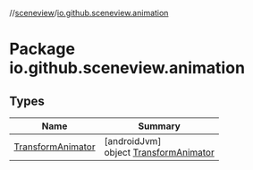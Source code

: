 //[sceneview](../../index.md)/[io.github.sceneview.animation](index.md)

# Package io.github.sceneview.animation

## Types

| Name | Summary |
|---|---|
| [TransformAnimator](-transform-animator/index.md) | [androidJvm]<br>object [TransformAnimator](-transform-animator/index.md) |
